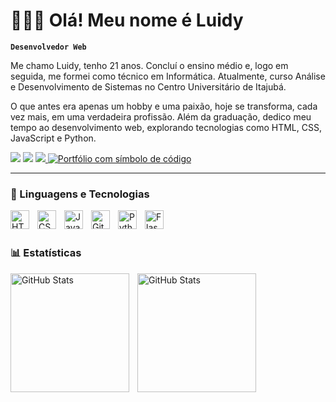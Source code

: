 # 👨🏻‍💻 Olá! Meu nome é Luidy

**`Desenvolvedor Web`**

<p>Me chamo Luidy, tenho 21 anos. Concluí o ensino médio e, logo em seguida, me formei como técnico em Informática. Atualmente, curso Análise e Desenvolvimento de Sistemas no Centro Universitário de Itajubá.

O que antes era apenas um hobby e uma paixão, hoje se transforma, cada vez mais, em uma verdadeira profissão. Além da graduação, dedico meu tempo ao desenvolvimento web, explorando tecnologias como HTML, CSS, JavaScript e Python.</p>

<div> 
  <a href="https://instagram.com/luidy.michael.7" target="_blank"><img src="https://img.shields.io/badge/-Instagram-%23E4405F?style=for-the-badge&logo=instagram&logoColor=white" target="_blank"></a>
  <a href = "mailto:dev.luidymichael@gmail.com"><img src="https://img.shields.io/badge/-Gmail-%23333?style=for-the-badge&logo=gmail&logoColor=white" target="_blank"></a>
<a href="https://www.linkedin.com/in/luidy-michael-85823b24b/" target="_blank">
  <img src="https://img.shields.io/badge/LinkedIn-0077B5?style=for-the-badge&logo=linkedin&logoColor=white"/>
</a>
<a href="https://luidymichael.vercel.app">
  <img src="https://img.shields.io/badge/%3C%2F%3E%20Portfólio-000?style=for-the-badge&logoColor=white" alt="Portfólio com símbolo de código"/>
</a>

</div>

---

### 🤖 Linguagens e Tecnologias

<img 
    align="left" 
    alt="HTML"
    title="HTML" 
    width="30px" 
    style="padding-right: 10px;" 
    src="https://cdn.jsdelivr.net/gh/devicons/devicon@latest/icons/html5/html5-original.svg" 
/>
<img 
    align="left" 
    alt="CSS" 
    title="CSS"
    width="30px" 
    style="padding-right: 10px;" 
    src="https://cdn.jsdelivr.net/gh/devicons/devicon@latest/icons/css3/css3-original.svg" 
/>
<img 
    align="left" 
    alt="JavaScript" 
    title="JavaScript"
    width="30px" 
    style="padding-right: 10px;" 
    src="https://cdn.jsdelivr.net/gh/devicons/devicon@latest/icons/javascript/javascript-original.svg" 
/>
<img 
    align="left" 
    alt="Git" 
    title="Git"
    width="30px" 
    style="padding-right: 10px;" 
    src="https://cdn.jsdelivr.net/gh/devicons/devicon@latest/icons/git/git-original.svg" 
/>
<img 
    align="left" 
    alt="Python" 
    title="Python"
    width="30px" 
    style="padding-right: 10px;" 
    src="https://cdn.jsdelivr.net/gh/devicons/devicon@latest/icons/python/python-original.svg" 
/>
<img 
  align="left" 
  alt="Flask" 
  title="Flask"
  width="30px" 
  style="padding-right: 10px;" 
  src="https://cdn.jsdelivr.net/gh/devicons/devicon@latest/icons/flask/flask-original.svg" 
/>

<br/>
<br/>

### 📊 Estatísticas

<p>
  <img 
    align="left" 
    alt="GitHub Stats" 
    height="190"
    style="padding-right: 10px;" 
    src="https://github-readme-stats.vercel.app/api?username=LU1DY&show_icons=true&theme=github_dark&include_all_commits=true&locale=pt-br" 
  />

<img 
      align="left" 
      alt="GitHub Stats" 
      height="190" 
      src="https://github-readme-stats.vercel.app/api/top-langs/?username=LU1DY&theme=github_dark&layout=compact&custom_title=Tecnologias&langs_count=9" 
  />

</p>




